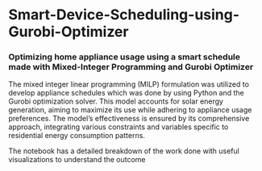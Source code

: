 # Smart-Device-Scheduling-using-Gurobi-Optimizer
### Optimizing home appliance usage using a smart schedule made with Mixed-Integer Programming and Gurobi Optimizer
The mixed integer linear programming (MILP) formulation was utilized to develop appliance schedules which was done by using Python and the Gurobi optimization solver. This model accounts for solar energy generation, aiming to maximize its use while adhering to appliance usage preferences. The model’s effectiveness is ensured by its comprehensive approach, integrating various constraints and variables specific to residential energy consumption patterns.

The notebook has a detailed breakdown of the work done with useful visualizations to understand the outcome
